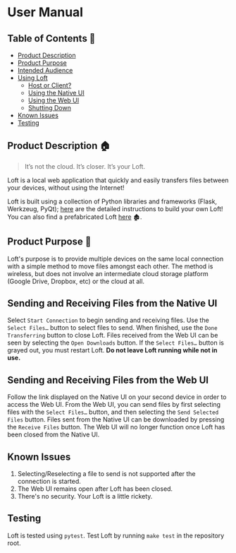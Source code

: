 # User Manual #

## Table of Contents 📑 ##
- [Product Description](#product-description-)
- [Product Purpose](#product-purpose-)
- [Intended Audience](#intended-audience-)
- [Using Loft](#using-loft-)
    - [Host or Client?](#knowing-your-role)
    - [Using the Native UI](#host-using-the-native-ui)
    - [Using the Web UI](#client-using-the-web-ui)
    - [Shutting Down](#shutting-down-loft)
- [Known Issues](#known-issues-)
- [Testing](#testing-)

## Product Description 🏠 ##
>It’s not the cloud. It’s closer. It’s your Loft.

Loft is a local web application that quickly and easily transfers files between your devices, without using the Internet! 

Loft is built using a collection of Python libraries and frameworks (Flask, Werkzeug, PyQt); 
[here](https://github.com/ucsb-cs148-s21/t7-local-network-file-transfer/blob/main/docs/BUILD.md) are the detailed instructions to 
build your own Loft! You can also find a prefabricated Loft [here](https://github.com/ucsb-cs148-s21/t7-local-network-file-transfer/releases) 🏚️.

## Product Purpose 🎯 ##
Loft's purpose is to provide multiple devices on the same local connection with a simple method to move files amongst each other. 
The method is wireless, but does not involve an intermediate cloud storage platform (Google Drive, Dropbox, etc) or the cloud at all.

## Sending and Receiving Files from the Native UI ##
Select `Start Connection` to begin sending and receiving files. Use the `Select Files…` button to select files to send. When finished, use the `Done Transferring` button to close Loft. Files received from the Web UI can be seen by selecting the `Open Downloads` button. If the `Select Files…` button is grayed out, you must restart Loft. **Do not leave Loft running while not in use.**

## Sending and Receiving Files from the Web UI ##
Follow the link displayed on the Native UI on your second device in order to access the Web UI. From the Web UI, you can send files by first selecting files with the `Select Files…` button, and then selecting the `Send Selected Files` button. Files sent from the Native UI can be downloaded by pressing the `Receive Files` button. The Web UI will no longer function once Loft has been closed from the Native UI.

## Known Issues ##
1. Selecting/Reselecting a file to send is not supported after the connection is started.
2. The Web UI remains open after Loft has been closed.
3. There's no security. Your Loft is a little rickety.

## Testing ##
Loft is tested using `pytest`. Test Loft by running `make test` in the repository root.
